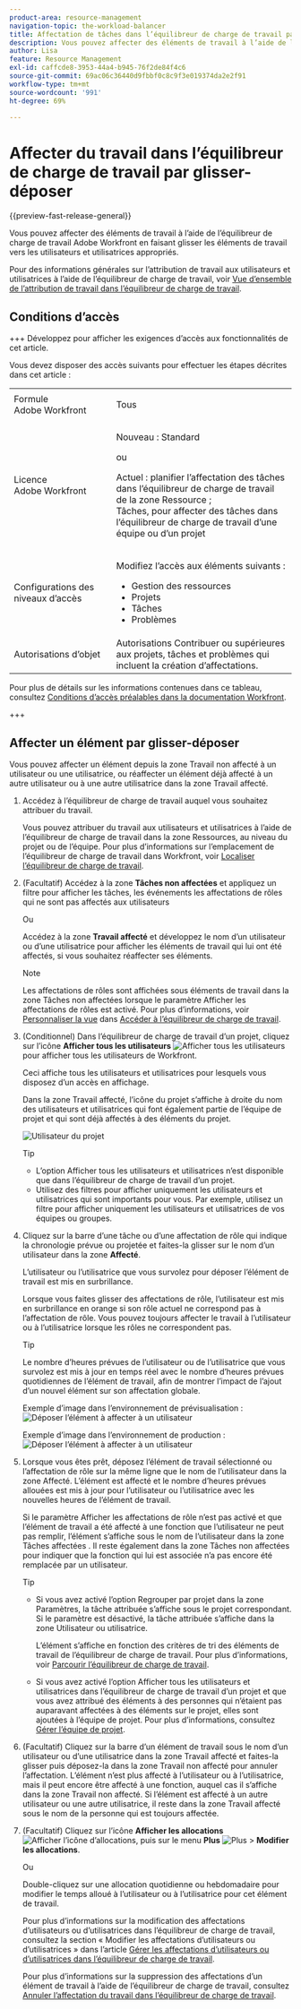 ```yaml
---
product-area: resource-management
navigation-topic: the-workload-balancer
title: Affectation de tâches dans l’équilibreur de charge de travail par glisser-déposer
description: Vous pouvez affecter des éléments de travail à l’aide de l’équilibreur de charge de travail Adobe Workfront en faisant glisser les éléments de travail vers les utilisateurs et utilisatrices appropriés.
author: Lisa
feature: Resource Management
exl-id: caffcde8-3953-44a4-b945-76f2de84f4c6
source-git-commit: 69ac06c36440d9fbbf0c8c9f3e019374da2e2f91
workflow-type: tm+mt
source-wordcount: '991'
ht-degree: 69%

---
```


# Affecter du travail dans l’équilibreur de charge de travail par glisser-déposer

{{preview-fast-release-general}}

Vous pouvez affecter des éléments de travail à l’aide de l’équilibreur de charge de travail Adobe Workfront en faisant glisser les éléments de travail vers les utilisateurs et utilisatrices appropriés.

Pour des informations générales sur l’attribution de travail aux utilisateurs et utilisatrices à l’aide de l’équilibreur de charge de travail, voir [Vue d’ensemble de l’attribution de travail dans l’équilibreur de charge de travail](../../resource-mgmt/workload-balancer/assign-work-in-workload-balancer.md).

## Conditions d’accès

+++ Développez pour afficher les exigences d’accès aux fonctionnalités de cet article.

Vous devez disposer des accès suivants pour effectuer les étapes décrites dans cet article :

<table style="table-layout:auto"> 
 <col> 
 <col> 
 <tbody> 
  <tr> 
   <td role="rowheader">Formule Adobe Workfront</td> 
   <td> <p>Tous </p> </td> 
  </tr> 
  <tr> 
   <td role="rowheader">Licence Adobe Workfront</td> 
   <td><p>Nouveau : Standard</p>
       <p>ou</p>
       <p>Actuel : planifier l’affectation des tâches dans l’équilibreur de charge de travail de la zone Ressource ; </br>
       Tâches, pour affecter des tâches dans l’équilibreur de charge de travail d’une équipe ou d’un projet</p></td>
  </tr>
  <tr> 
   <td role="rowheader">Configurations des niveaux d’accès</td> 
   <td> <p>Modifiez l’accès aux éléments suivants :</p> 
    <ul> 
     <li>Gestion des ressources</li> 
     <li>Projets</li> 
     <li>Tâches</li> 
     <li>Problèmes</li> 
    </ul>
   </td> 
  </tr> 
  <tr> 
   <td role="rowheader">Autorisations d’objet</td> 
   <td>Autorisations Contribuer ou supérieures aux projets, tâches et problèmes qui incluent la création d’affectations.</td> 
  </tr> 
 </tbody> 
</table>

Pour plus de détails sur les informations contenues dans ce tableau, consultez [Conditions d’accès préalables dans la documentation Workfront](/help/quicksilver/administration-and-setup/add-users/access-levels-and-object-permissions/access-level-requirements-in-documentation.md).

+++

## Affecter un élément par glisser-déposer

Vous pouvez affecter un élément depuis la zone Travail non affecté à un utilisateur ou une utilisatrice, ou réaffecter un élément déjà affecté à un autre utilisateur ou à une autre utilisatrice dans la zone Travail affecté.

1. Accédez à l’équilibreur de charge de travail auquel vous souhaitez attribuer du travail.

   Vous pouvez attribuer du travail aux utilisateurs et utilisatrices à l’aide de l’équilibreur de charge de travail dans la zone Ressources, au niveau du projet ou de l’équipe. Pour plus d’informations sur l’emplacement de l’équilibreur de charge de travail dans Workfront, voir [Localiser l’équilibreur de charge de travail](../../resource-mgmt/workload-balancer/locate-workload-balancer.md).

1. (Facultatif) Accédez à la zone **Tâches non affectées** et appliquez un filtre pour afficher les tâches, les événements <span class="preview"> les affectations de rôles</span> qui ne sont pas affectés aux utilisateurs

   Ou

   Accédez à la zone **Travail affecté** et développez le nom d’un utilisateur ou d’une utilisatrice pour afficher les éléments de travail qui lui ont été affectés, si vous souhaitez réaffecter ses éléments.

   >[!NOTE]
   >
   ><span class="preview">Les affectations de rôles sont affichées sous éléments de travail dans la zone Tâches non affectées lorsque le paramètre Afficher les affectations de rôles est activé. Pour plus d’informations, voir [Personnaliser la vue](/help/quicksilver/resource-mgmt/workload-balancer/navigate-the-workload-balancer.md#customize-the-view) dans [Accéder à l’équilibreur de charge de travail](/help/quicksilver/resource-mgmt/workload-balancer/navigate-the-workload-balancer.md).</span>

1. (Conditionnel) Dans l’équilibreur de charge de travail d’un projet, cliquez sur l’icône **Afficher tous les utilisateurs** ![Afficher tous les utilisateurs](assets/show-all-users-icon-project-workload-balancer.png) pour afficher tous les utilisateurs de Workfront.

   Ceci affiche tous les utilisateurs et utilisatrices pour lesquels vous disposez d’un accès en affichage.

   Dans la zone Travail affecté, l’icône du projet s’affiche à droite du nom des utilisateurs et utilisatrices qui font également partie de l’équipe de projet et qui sont déjà affectés à des éléments du projet.

   ![Utilisateur du projet](assets/user-on-the-project-indicator-highlighted-project-workload-balancer.png)

   >[!TIP]
   >
   >* L’option Afficher tous les utilisateurs et utilisatrices n’est disponible que dans l’équilibreur de charge de travail d’un projet.
   >* Utilisez des filtres pour afficher uniquement les utilisateurs et utilisatrices qui sont importants pour vous. Par exemple, utilisez un filtre pour afficher uniquement les utilisateurs et utilisatrices de vos équipes ou groupes.

1. Cliquez sur la barre d’une tâche <span class="preview">ou d’une affectation de rôle</span> qui indique la chronologie prévue ou projetée et faites-la glisser sur le nom d’un utilisateur dans la zone **Affecté**.

   L’utilisateur ou l’utilisatrice que vous survolez pour déposer l’élément de travail est mis en surbrillance.

   <span class="preview">Lorsque vous faites glisser des affectations de rôle, l’utilisateur est mis en surbrillance en orange si son rôle actuel ne correspond pas à l’affectation de rôle. Vous pouvez toujours affecter le travail à l’utilisateur ou à l’utilisatrice lorsque les rôles ne correspondent pas.</span>

   >[!TIP]
   >
   >Le nombre d’heures prévues de l’utilisateur ou de l’utilisatrice que vous survolez est mis à jour en temps réel avec le nombre d’heures prévues quotidiennes de l’élément de travail, afin de montrer l’impact de l’ajout d’un nouvel élément sur son affectation globale.

   <span class="preview">Exemple d’image dans l’environnement de prévisualisation :</span>
   ![Déposer l’élément à affecter à un utilisateur](assets/wb-drag-drop-role-or-task-to-user.png)

   Exemple d’image dans l’environnement de production :
   ![Déposer l’élément à affecter à un utilisateur](assets/drag-drop-item-from-unassigned-to-assigned-wb-nwe-350x152.png)

1. Lorsque vous êtes prêt, déposez l’élément de travail sélectionné <span class="preview">ou l’affectation de rôle</span> sur la même ligne que le nom de l’utilisateur dans la zone Affecté. L’élément est affecté et le nombre d’heures prévues allouées est mis à jour pour l’utilisateur ou l’utilisatrice avec les nouvelles heures de l’élément de travail.

   <span class="preview">Si le paramètre Afficher les affectations de rôle n’est pas activé</span> et que l’élément de travail a été affecté à une fonction que l’utilisateur ne peut pas remplir, l’élément s’affiche sous le nom de l’utilisateur dans la zone Tâches affectées . Il reste également dans la zone Tâches non affectées pour indiquer que la fonction qui lui est associée n’a pas encore été remplacée par un utilisateur.

   >[!TIP]
   >
   >* Si vous avez activé l’option Regrouper par projet dans la zone Paramètres, la tâche attribuée s’affiche sous le projet correspondant. Si le paramètre est désactivé, la tâche attribuée s’affiche dans la zone Utilisateur ou utilisatrice.
   >
   >
   >     L’élément s’affiche en fonction des critères de tri des éléments de travail de l’équilibreur de charge de travail. Pour plus d’informations, voir [Parcourir l’équilibreur de charge de travail](../../resource-mgmt/workload-balancer/navigate-the-workload-balancer.md).
   >
   >
   >* Si vous avez activé l’option Afficher tous les utilisateurs et utilisatrices dans l’équilibreur de charge de travail d’un projet et que vous avez attribué des éléments à des personnes qui n’étaient pas auparavant affectées à des éléments sur le projet, elles sont ajoutées à l’équipe de projet. Pour plus d’informations, consultez [Gérer l’équipe de projet](../../manage-work/projects/planning-a-project/manage-project-team.md).


1. (Facultatif) Cliquez sur la barre d’un élément de travail sous le nom d’un utilisateur ou d’une utilisatrice dans la zone Travail affecté et faites-la glisser puis déposez-la dans la zone Travail non affecté pour annuler l’affectation. L’élément n’est plus affecté à l’utilisateur ou à l’utilisatrice, mais il peut encore être affecté à une fonction, auquel cas il s’affiche dans la zone Travail non affecté. Si l’élément est affecté à un autre utilisateur ou une autre utilisatrice, il reste dans la zone Travail affecté sous le nom de la personne qui est toujours affectée.
1. (Facultatif) Cliquez sur l’icône **Afficher les allocations** ![Afficher l’icône d’allocations](assets/show-allocations-icon-small.png), puis sur le menu **Plus** ![Plus](assets/qs-more-menu.png) > **Modifier les allocations**.

   <!--
   (make sure these are still called this, and that the icon has not changed)
   -->
   Ou

   Double-cliquez sur une allocation quotidienne ou hebdomadaire pour modifier le temps alloué à l’utilisateur ou à l’utilisatrice pour cet élément de travail.

   Pour plus d’informations sur la modification des affectations d’utilisateurs ou d’utilisatrices dans l’équilibreur de charge de travail, consultez la section « Modifier les affectations d’utilisateurs ou d’utilisatrices » dans l’article [Gérer les affectations d’utilisateurs ou d’utilisatrices dans l’équilibreur de charge de travail](../../resource-mgmt/workload-balancer/manage-user-allocations-workload-balancer.md).

   Pour plus d’informations sur la suppression des affectations d’un élément de travail à l’aide de l’équilibreur de charge de travail, consultez [Annuler l’affectation du travail dans l’équilibreur de charge de travail](../../resource-mgmt/workload-balancer/unassign-work-in-workload-balancer.md).

